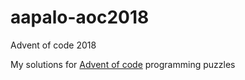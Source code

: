# aapalo-aoc2018
Advent of code 2018

My solutions for [Advent of code](https://adventofcode.com/2018) programming puzzles
